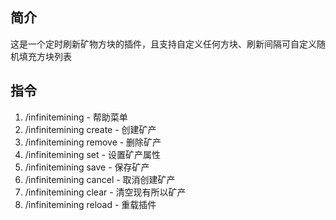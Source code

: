 ## 简介
这是一个定时刷新矿物方块的插件，且支持自定义任何方块、刷新间隔可自定义随机填充方块列表
## 指令
1. /infinitemining           - 帮助菜单
2. /infinitemining create    - 创建矿产
3. /infinitemining remove    - 删除矿产
4. /infinitemining set       - 设置矿产属性
5. /infinitemining save      - 保存矿产
6. /infinitemining cancel    - 取消创建矿产
7. /infinitemining clear     - 清空现有所以矿产
8. /infinitemining reload    - 重载插件
